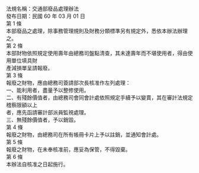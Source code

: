 法規名稱：交通部廢品處理辦法  
發布日期：民國 60 年 03 月 01 日  
第 1 條  
本部廢品之處理，除事務管理規則及財務分類標準另有規定外，悉依本辦法辦理之。  
第 2 條  
本部財物依照規定使用壽年由總務司盤點清查，其未達壽年而不堪使用者，得由使用單位填具財  
產減損單呈請報廢。  
第 3 條  
報廢之財物，應由總務司簽請部次長核准作左列處理：  
一、能利用者，盡量予以整修使用。  
二、有殘餘價值者，由總務司會同會計處依照規定手續予以變賣，其在審計法規定稽察限額以上  
者，應先函請審計部派員監視處理。  
三、無殘餘價值者，予以銷毀。  
第 4 條  
報廢之財物，由總務司在所有帳冊卡片上予以註銷，並通知會計處。  
第 5 條  
報廢之財物，在未奉核准前，應妥為保管，不得毀棄。  
第 6 條  
本辦法自核准之日起施行。  


